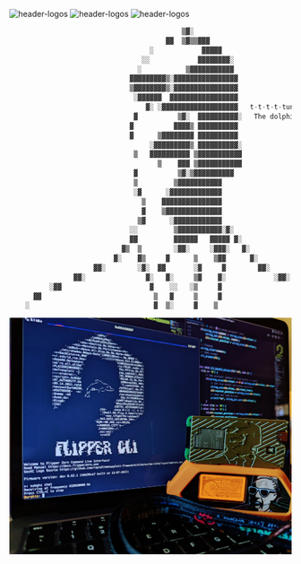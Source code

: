 
![header-logos](https://img.shields.io/website?color=alert&down_color=offline&down_message=offline&label=maxheadroom.dev&logo=Hyperledger&up_color=online&up_message=online&url=https%3A%2F%2Fmaxheadroom.dev%2F)
![header-logos](https://img.shields.io/static/v1?label=Firmware&logo=dev.to&message=Staging&color=9cf)
![header-logos](https://img.shields.io/static/v1?label=Version&logo=confluence&message=.23&color=green)

```python
                                           ▒▓░                                           
                                       ▓▓  ▒▓▒▒▓▓▓                                        
                                   ░            ▓▓▓▓▓                                     
                                 ░░            ▓▓▓▓▓▓▓▓░                                  
                                ░           ▒▓▓▓▓▓▓▓▓▓▓▓                         
                              ▓▓▓▓▓▓▓▓▓▒░▓▓▓▓▓▓▓▓▓▓▓▓▓▓▓▓                             
                              ▒▓▓▓▓▓▓▓▓▒░▓▓▓▓▓▓▓▓▓▓▓▓▓▓▓▓                                 
                               ░▓▓▓▓▓▓  ▓▓▓▓▓▓▓▓▓▓▓▓▓▓▓▓▓                                 
                                  ▓░ ░▓▓▓▓▓▓▓▓▓▓▓▓▓▓▓▓▓▓▓   𝚝-𝚝-𝚝-𝚝-𝚝𝚞𝚗𝚎 𝚢𝚘𝚞𝚛 𝚏-𝚏-𝚏𝚕𝚒𝚙𝚙𝚎𝚛 𝚒𝚗𝚝𝚘 𝙽𝚎𝚝𝚠𝚘𝚛𝚔 𝟸𝟹!                          
                               ▓          ▒▓░  ▓▓▓▓▓▓▓▓▓▓░   𝚃𝚑𝚎 𝚍𝚘𝚕𝚙𝚑𝚒𝚗 𝚝𝚑𝚊𝚝𝚜 𝚊 *𝚛𝚎𝚊𝚕* 𝚑𝚊𝚔𝚌𝚎𝚛!                         
                              ▓          ▓▓▓▓▒ ▓▓▓▓▓▓▓▓▓▓                                 
                              ▓      ▒▓▓▓▓▓▓▓▓ ▓▓▓▓▓▓▓▓▓▓                                 
                                   ░▓▓▓▓▓▓▓▓▓▒ ▓▓▓▓▓▓▓▓▓▓░                                
                               ▒   ▓▓▓▓▓▓▓▓▓▓ ▒▓▓▓▓▓▓▓▓▓▓▓                                
                                     ▒    ▓▓▓ ▒▓▓▓▓▓▓▓▓▓▓▓                                
                               ▓          ▒▓░▒▓▓▓▓▓▓▓▓▓▓                                  
                               ▒         ▒▓▓▓▓▓▓▓▓▓▓▓                                     
                               ░▓      ░▓▓▓▓▓▓▓▓▓▓▓▓▓                                     
                                 ▒    ▓▓▓▓▓▓▓▓▓▓▓▓▓▓▓                                     
                                 ▓    ▒▓▓▓▓▓▓▓▓▓▓▓▓▓▓                                     
                                ▒▓      ░▓▓▓▓▓▓▓▓▓▓▓▓                                     
                              ░░         ▒▓▓▓▓▓▓▓▓▓▓▓░▓░                                  
                              ▓▓         ▓▓▓▓▓▓   ▓▓▓▓▓ ▓░                                
                            ▓▒  ▒        ░▓▓░     ░▓▓▓░   ▓░                              
                          ▓░    ▓▒     ▓      ▒    ▒▓▓      ▓░                            
                     ▓▓░        ░▓░  ▓▓       ░▓     ▓        ▓▓░                         
                ▓▓░               ▓░   ▓░     ▒▓    ▓░            ░▓▓░                    
          ░▓▓                      ▓    ░░   ░▒     ▓                   ░▓                
      ▓▓                            ▒   ▓     ▒     ▓                         ▓░          
    ░                               ▓  ▒░     ▓    ▒                               ▓░ 
```
![max](https://github.com/HaxHeadroom/HHFlipperZero/raw/main/res/images/Network23.JPG)
